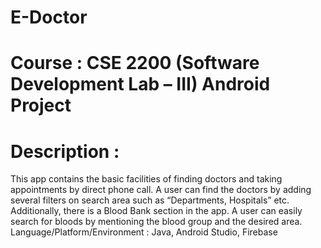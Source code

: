 # E-Doctor
# Course : CSE 2200 (Software Development Lab – III) Android Project
# Description : 
This app contains the basic facilities of finding doctors and taking appointments by direct phone call. A user can find the doctors by adding several filters on search area such as “Departments, Hospitals” etc.
Additionally, there is a Blood Bank section in the app. A user can easily search for bloods by mentioning the blood group and the desired area.
Language/Platform/Environment : Java, Android Studio, Firebase

